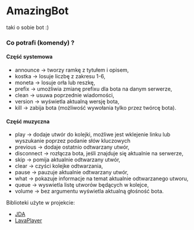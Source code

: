 # AmazingBot
taki o sobie bot :)

### Co potrafi (komendy) ?

#### Część systemowa
- announce -> tworzy ramkę z tytułem i opisem,
- kostka -> losuje liczbę z zakresu 1-6,
- moneta -> losuje orła lub reszkę,
- prefix -> umożliwia zmianę prefixu dla bota na danym serwerze,
- clean -> usuwa poprzednie wiadomości,
- version -> wyświetla aktualną wersję bota,
- kill -> zabija bota (możliwość wywołania tylko przez twórcę bota).

#### Część muzyczna
- play -> dodaje utwór do kolejki, możliwe jest wklejenie linku lub wyszukanie poprzez podanie słów kluczowych
- previous -> dodaje ostatnio odtwarzany utwór,
- disconnect -> rozłącza bota, jeśli znajduje się aktualnie na serwerze,
- skip -> pomija aktualnie odtwarzany utwór,
- clear -> czyści kolejke odtwarzania,
- pause -> pauzuje aktualnie odtwarzany utwór,
- what -> pokazuje informacje na temat aktualnie odtwarzanego utworu,
- queue -> wyswietla listę utworów będących w kolejce,
- volume -> bez argumentu wyświetla aktualną głośność bota.
 

Biblioteki użyte w projekcie:
- [JDA](https://github.com/DV8FromTheWorld/JDA)
- [LavaPlayer](https://github.com/sedmelluq/lavaplayer)
